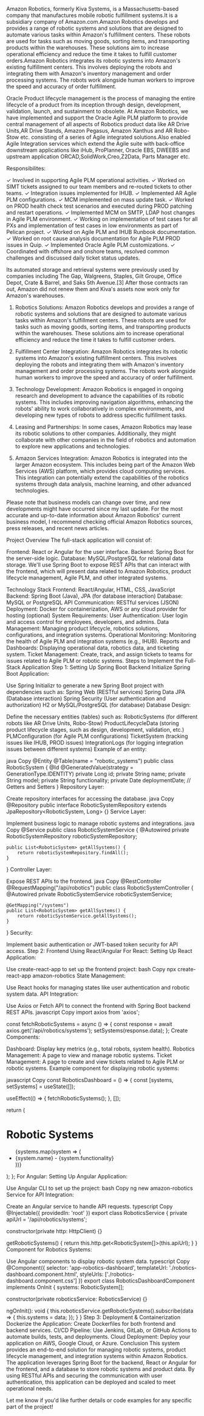 Amazon Robotics, formerly Kiva Systems, is a Massachusetts-based company that manufactures mobile robotic fulfillment systems.It is a subsidiary company of Amazon.com.Amazon Robotics develops and provides a range of robotic systems and solutions that are designed to automate various tasks within Amazon's fulfillment centers. These robots are used for tasks such as moving goods, sorting items, and transporting products within the warehouses. These solutions aim to increase operational efficiency and reduce the time it takes to fulfill customer orders.Amazon Robotics integrates its robotic systems into Amazon's existing fulfillment centers. This involves deploying the robots and integrating them with Amazon's inventory management and order processing systems. The robots work alongside human workers to improve the speed and accuracy of order fulfillment.

Oracle Product lifecycle management is the process of managing the entire lifecycle of a product from its inception through design, development, validation, launch, and sustainment to obsolete. At Amazon Robotics, we have implemented and support the Oracle Agile PLM platform to provide central management of all aspects of Robotics product data like AR Drive Units,AR Drive Stands, Amazon Pegasus, Amazon Xanthus and AR Robo-Stow etc. consisting of a series of Agile integrated solutions.Also enabled Agile Integration services which extend the Agile suite with back-office downstream applications like iHub, ProPlanner, Oracle EBS, DWEEBS and upstream application ORCAD,SolidWork,Creo,Z2Data, Parts Manager etc.
	
Responsibilites:

✓	Involved in supporting Agile PLM operational activities.
✓    Worked on SIMT tickets assigned to our team members and re-routed tickets to other teams.
✓	Integration issues implemented for IHUB.
✓ Implemented AR Agile PLM configurations.
✓ MCM implemented on mass update task.
✓ Worked on PROD health check test scenarios and executed during PROD patching and restart operations.
✓ Implemented MCM on SMTP, LDAP host changes in Agile PLM environment.
✓ Working on implementation of test cases for all PXs and implementation of test cases in low environments as part of Pelican project.
✓ Worked on Agile PLM and IHUB Runbook documentation.
✓ Worked on root cause analysis documentation for Agile PLM PROD issues in Quip.
✓ Implemented Oracle Agile PLM customizations.
✓ Coordinated with offshore and onshore teams, resolved common challenges and discussed daily ticket status updates.



Its automated storage and retrieval systems were previously used by companies including The Gap, Walgreens, Staples, Gilt Groupe, Office Depot, Crate & Barrel, and Saks 5th Avenue.[3] After those contracts ran out, Amazon did not renew them and Kiva's assets now work only for Amazon's warehouses.



1. Robotics Solutions:
Amazon Robotics develops and provides a range of robotic systems and solutions that are designed to automate various tasks within Amazon's fulfillment centers. These robots are used for tasks such as moving goods, sorting items, and transporting products within the warehouses. These solutions aim to increase operational efficiency and reduce the time it takes to fulfill customer orders.

2. Fulfillment Center Integration:
Amazon Robotics integrates its robotic systems into Amazon's existing fulfillment centers. This involves deploying the robots and integrating them with Amazon's inventory management and order processing systems. The robots work alongside human workers to improve the speed and accuracy of order fulfillment.

3. Technology Development:
Amazon Robotics is engaged in ongoing research and development to advance the capabilities of its robotic systems. This includes improving navigation algorithms, enhancing the robots' ability to work collaboratively in complex environments, and developing new types of robots to address specific fulfillment tasks.

4. Leasing and Partnerships:
In some cases, Amazon Robotics may lease its robotic solutions to other companies. Additionally, they might collaborate with other companies in the field of robotics and automation to explore new applications and technologies.

5. Amazon Services Integration:
Amazon Robotics is integrated into the larger Amazon ecosystem. This includes being part of the Amazon Web Services (AWS) platform, which provides cloud computing services. This integration can potentially extend the capabilities of the robotics systems through data analysis, machine learning, and other advanced technologies.

Please note that business models can change over time, and new developments might have occurred since my last update. For the most accurate and up-to-date information about Amazon Robotics' current business model, I recommend checking official Amazon Robotics sources, press releases, and recent news articles.


Project Overview
The full-stack application will consist of:

Frontend: React or Angular for the user interface.
Backend: Spring Boot for the server-side logic.
Database: MySQL/PostgreSQL for relational data storage.
We'll use Spring Boot to expose REST APIs that can interact with the frontend, which will present data related to Amazon Robotics, product lifecycle management, Agile PLM, and other integrated systems.

Technology Stack
Frontend: React/Angular, HTML, CSS, JavaScript
Backend: Spring Boot (Java), JPA (for database interaction)
Database: MySQL or PostgreSQL
API Communication: RESTful services (JSON)
Deployment: Docker for containerization, AWS or any cloud provider for hosting (optional)
System Requirements:
User Authentication: User login and access control for employees, developers, and admins.
Data Management: Managing product lifecycle, robotics solutions, configurations, and integration systems.
Operational Monitoring: Monitoring the health of Agile PLM and integration systems (e.g., IHUB).
Reports and Dashboards: Displaying operational data, robotics data, and ticketing system.
Ticket Management: Create, track, and assign tickets to teams for issues related to Agile PLM or robotic systems.
Steps to Implement the Full-Stack Application
Step 1: Setting Up Spring Boot Backend
Initialize Spring Boot Application:

Use Spring Initializr to generate a new Spring Boot project with dependencies such as:
Spring Web (RESTful services)
Spring Data JPA (Database interaction)
Spring Security (User authentication and authorization)
H2 or MySQL/PostgreSQL (for database)
Database Design:

Define the necessary entities (tables) such as:
RoboticSystems (for different robots like AR Drive Units, Robo-Stow)
ProductLifecycleData (storing product lifecycle stages, such as design, development, validation, etc.)
PLMConfiguration (for Agile PLM configurations)
TicketSystem (tracking issues like IHUB, PROD issues)
IntegrationLogs (for logging integration issues between different systems)
Example of an entity:

java
Copy
@Entity
@Table(name = "robotic_systems")
public class RoboticSystem {
    @Id
    @GeneratedValue(strategy = GenerationType.IDENTITY)
    private Long id;
    private String name;
    private String model;
    private String functionality;
    private Date deploymentDate;
    // Getters and Setters
}
Repository Layer:

Create repository interfaces for accessing the database.
java
Copy
@Repository
public interface RoboticSystemRepository extends JpaRepository<RoboticSystem, Long> {}
Service Layer:

Implement business logic to manage robotic systems and integrations.
java
Copy
@Service
public class RoboticSystemService {
    @Autowired
    private RoboticSystemRepository roboticSystemRepository;

    public List<RoboticSystem> getAllSystems() {
        return roboticSystemRepository.findAll();
    }
}
Controller Layer:

Expose REST APIs to the frontend.
java
Copy
@RestController
@RequestMapping("/api/robotics")
public class RoboticSystemController {
    @Autowired
    private RoboticSystemService roboticSystemService;

    @GetMapping("/systems")
    public List<RoboticSystem> getAllSystems() {
        return roboticSystemService.getAllSystems();
    }
}
Security:

Implement basic authentication or JWT-based token security for API access.
Step 2: Frontend Using React/Angular
For React:
Setting Up React Application:

Use create-react-app to set up the frontend project:
bash
Copy
npx create-react-app amazon-robotics
State Management:

Use React hooks for managing states like user authentication and robotic system data.
API Integration:

Use Axios or Fetch API to connect the frontend with Spring Boot backend REST APIs.
javascript
Copy
import axios from 'axios';

const fetchRoboticSystems = async () => {
  const response = await axios.get('/api/robotics/systems');
  setSystems(response.data);
};
Create Components:

Dashboard: Display key metrics (e.g., total robots, system health).
Robotics Management: A page to view and manage robotic systems.
Ticket Management: A page to create and view tickets related to Agile PLM or robotic systems.
Example component for displaying robotic systems:

javascript
Copy
const RoboticsDashboard = () => {
  const [systems, setSystems] = useState([]);

  useEffect(() => {
    fetchRoboticSystems();
  }, []);

  return (
    <div>
      <h1>Robotic Systems</h1>
      <ul>
        {systems.map(system => (
          <li key={system.id}>{system.name} - {system.functionality}</li>
        ))}
      </ul>
    </div>
  );
};
For Angular:
Setting Up Angular Application:

Use Angular CLI to set up the project:
bash
Copy
ng new amazon-robotics
Service for API Integration:

Create an Angular service to handle API requests.
typescript
Copy
@Injectable({
  providedIn: 'root'
})
export class RoboticsService {
  private apiUrl = '/api/robotics/systems';

  constructor(private http: HttpClient) {}

  getRoboticSystems() {
    return this.http.get<RoboticSystem[]>(this.apiUrl);
  }
}
Component for Robotics Systems:

Use Angular components to display robotic system data.
typescript
Copy
@Component({
  selector: 'app-robotics-dashboard',
  templateUrl: './robotics-dashboard.component.html',
  styleUrls: ['./robotics-dashboard.component.css']
})
export class RoboticsDashboardComponent implements OnInit {
  systems: RoboticSystem[];

  constructor(private roboticsService: RoboticsService) {}

  ngOnInit(): void {
    this.roboticsService.getRoboticSystems().subscribe(data => {
      this.systems = data;
    });
  }
}
Step 3: Deployment & Containerization
Dockerize the Application: Create Dockerfiles for both frontend and backend services.
CI/CD Pipeline: Use Jenkins, GitLab, or GitHub Actions to automate builds, tests, and deployments.
Cloud Deployment: Deploy your application on AWS, Google Cloud, or Azure.
Conclusion
This system provides an end-to-end solution for managing robotic systems, product lifecycle management, and integration systems within Amazon Robotics. The application leverages Spring Boot for the backend, React or Angular for the frontend, and a database to store robotic systems and product data. By using RESTful APIs and securing the communication with user authentication, this application can be deployed and scaled to meet operational needs.

Let me know if you'd like further details or code examples for any specific part of the project!





